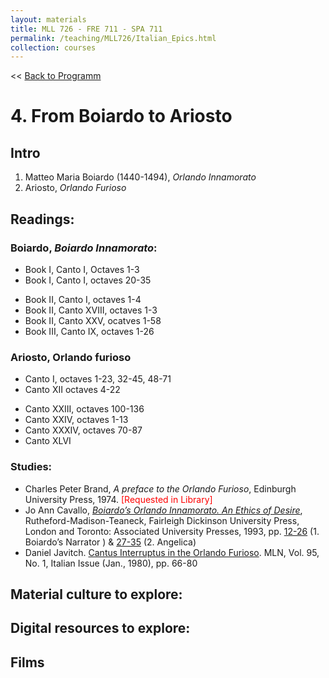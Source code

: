 ```yaml
---
layout: materials
title: MLL 726 - FRE 711 - SPA 711
permalink: /teaching/MLL726/Italian_Epics.html
collection: courses
---
```

<< [Back to Programm](index.html)

# 4. From Boiardo to Ariosto 

## Intro 

1. Matteo Maria Boiardo (1440-1494), *Orlando Innamorato*
2. Ariosto, *Orlando Furioso*

## Readings: 

### Boiardo, *Boiardo Innamorato*: 

* Book I, Canto I, Octaves 1-3 
* Book I, Canto I, octaves 20-35 
<!--* Book I, Canto V, octaves 56-83 -->
* Book II, Canto I, octaves 1-4
* Book II, Canto XVIII, octaves 1-3 
* Book II, Canto XXV, ocatves 1-58
* Book III, Canto IX, octaves 1-26 
 		
### Ariosto, Orlando furioso
* Canto I, octaves 1-23, 32-45, 48-71 
* Canto XII octaves 4-22
<!-- * Canto XIII octaves 80-81-->
<!--* Canto XVIII octaves 165-192-->
<!--* Canto XIX octaves 1-42-->
* Canto XXIII, octaves 100-136 
* Canto XXIV, octaves 1-13
* Canto XXXIV, octaves 70-87
* Canto XLVI 
<!-- * Canto II octaves 29-30--> 
<!-- * Canto VIII octaves 28-30, 71-87-->

### Studies:
*  Charles Peter Brand, *A preface to the Orlando Furioso*, Edinburgh University Press, 1974. <span style="color:red;">[Requested in Library]</span>
* Jo Ann Cavallo, [*Boiardo’s Orlando Innamorato. An Ethics of Desire*](https://books.google.es/books?id=GUI0iPpJZlwC&printsec=frontcover&source=gbs_ge_summary_r&cad=0#v=onepage&q&f=true), Rutheford-Madison-Teaneck, Fairleigh Dickinson University Press, London and Toronto: Associated University Presses, 1993, pp. [12-26](pdfs/Cavallo_1993_1.pdf) (1. Boiardo’s Narrator ) & [27-35](pdfs/Cavallo_1993_2.pdf) (2. Angelica) 
* Daniel Javitch. [Cantus Interruptus in the Orlando Furioso](https://www-jstor-org.access.library.miami.edu/stable/pdf/2906415.pdf?refreqid=excelsior%3A732ecea12ca9066de2b1a6badaa8c7f6). MLN, Vol. 95, No. 1, Italian Issue (Jan., 1980), pp. 66-80 

## Material culture to explore: 

## Digital resources to explore: 

## Films 

